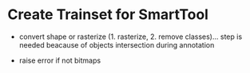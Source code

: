 # Create Trainset for SmartTool

- convert shape or rasterize (1. rasterize, 2. remove classes)... step is needed beacause of 
objects intersection during annotation

- raise error if not bitmaps